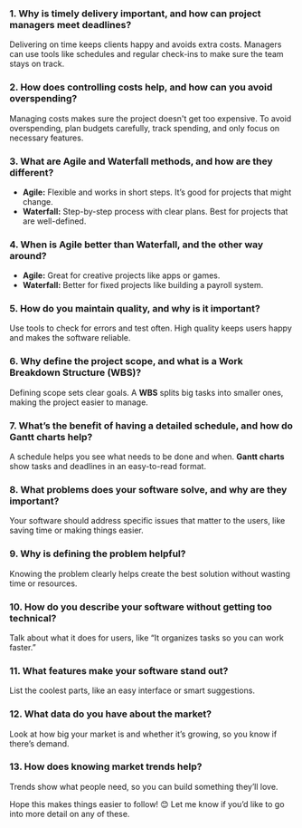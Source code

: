 

### 1. Why is timely delivery important, and how can project managers meet deadlines?
Delivering on time keeps clients happy and avoids extra costs. Managers can use tools like schedules and regular check-ins to make sure the team stays on track.

### 2. How does controlling costs help, and how can you avoid overspending?
Managing costs makes sure the project doesn't get too expensive. To avoid overspending, plan budgets carefully, track spending, and only focus on necessary features.

### 3. What are Agile and Waterfall methods, and how are they different?
- **Agile:** Flexible and works in short steps. It’s good for projects that might change.
- **Waterfall:** Step-by-step process with clear plans. Best for projects that are well-defined.

### 4. When is Agile better than Waterfall, and the other way around?
- **Agile:** Great for creative projects like apps or games.
- **Waterfall:** Better for fixed projects like building a payroll system.

### 5. How do you maintain quality, and why is it important?
Use tools to check for errors and test often. High quality keeps users happy and makes the software reliable.

### 6. Why define the project scope, and what is a Work Breakdown Structure (WBS)?
Defining scope sets clear goals. A **WBS** splits big tasks into smaller ones, making the project easier to manage.

### 7. What’s the benefit of having a detailed schedule, and how do Gantt charts help?
A schedule helps you see what needs to be done and when. **Gantt charts** show tasks and deadlines in an easy-to-read format.

### 8. What problems does your software solve, and why are they important?
Your software should address specific issues that matter to the users, like saving time or making things easier.

### 9. Why is defining the problem helpful?
Knowing the problem clearly helps create the best solution without wasting time or resources.

### 10. How do you describe your software without getting too technical?
Talk about what it does for users, like “It organizes tasks so you can work faster.”

### 11. What features make your software stand out?
List the coolest parts, like an easy interface or smart suggestions.

### 12. What data do you have about the market?
Look at how big your market is and whether it’s growing, so you know if there’s demand.

### 13. How does knowing market trends help?
Trends show what people need, so you can build something they’ll love.

Hope this makes things easier to follow! 😊 Let me know if you’d like to go into more detail on any of these.

